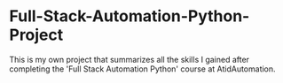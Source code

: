 # Full-Stack-Automation-Python-Project
This is my own project that summarizes all the skills I gained after completing the 'Full Stack Automation Python' course at AtidAutomation.
